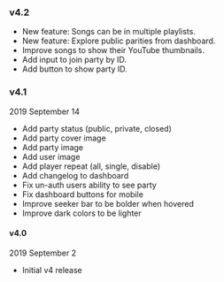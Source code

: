 ### v4.2

- New feature: Songs can be in multiple playlists.
- New feature: Explore public parities from dashboard.
- Improve songs to show their YouTube thumbnails.
- Add input to join party by ID.
- Add button to show party ID.


### v4.1

2019 September 14

- Add party status (public, private, closed)
- Add party cover image
- Add party image
- Add user image
- Add player repeat (all, single, disable)
- Add changelog to dashboard
- Fix un-auth users ability to see party
- Fix dashboard buttons for mobile
- Improve seeker bar to be bolder when hovered
- Improve dark colors to be lighter


#### v4.0

2019 September 2

- Initial v4 release
